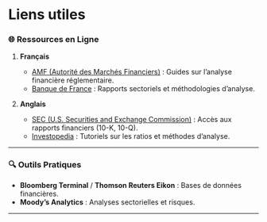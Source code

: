 # Liens utiles


### **🌐 Ressources en Ligne**  
1. **Français**  
   - [AMF (Autorité des Marchés Financiers)](https://www.amf-france.org) : Guides sur l’analyse financière réglementaire.  
   - [Banque de France](https://www.banque-france.fr) : Rapports sectoriels et méthodologies d’analyse.  

2. **Anglais**  
   - [SEC (U.S. Securities and Exchange Commission)](https://www.sec.gov) : Accès aux rapports financiers (10-K, 10-Q).  
   - [Investopedia](https://www.investopedia.com/financial-analysis-4689827) : Tutoriels sur les ratios et méthodes d’analyse.  

---

### **🔍 Outils Pratiques**  
- **Bloomberg Terminal** / **Thomson Reuters Eikon** : Bases de données financières.  
- **Moody’s Analytics** : Analyses sectorielles et risques.  

---
